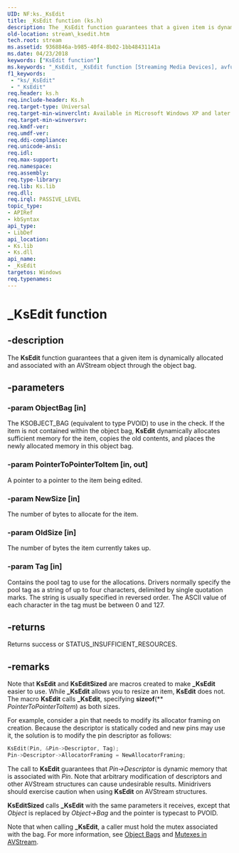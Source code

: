 ```yaml
---
UID: NF:ks._KsEdit
title: _KsEdit function (ks.h)
description: The _KsEdit function guarantees that a given item is dynamically allocated and associated with an AVStream object through the object bag.
old-location: stream\_ksedit.htm
tech.root: stream
ms.assetid: 9368846a-b985-40f4-8b02-1bb48431141a
ms.date: 04/23/2018
keywords: ["KsEdit function"]
ms.keywords: "_KsEdit, _KsEdit function [Streaming Media Devices], avfunc_1e902412-8322-4155-9fdb-dfc0fa1b6b37.xml, ks/_KsEdit, stream._ksedit"
f1_keywords:
 - "ks/_KsEdit"
 - "_KsEdit"
req.header: ks.h
req.include-header: Ks.h
req.target-type: Universal
req.target-min-winverclnt: Available in Microsoft Windows XP and later operating systems and DirectX 8.0 and later DirectX versions.
req.target-min-winversvr: 
req.kmdf-ver: 
req.umdf-ver: 
req.ddi-compliance: 
req.unicode-ansi: 
req.idl: 
req.max-support: 
req.namespace: 
req.assembly: 
req.type-library: 
req.lib: Ks.lib
req.dll: 
req.irql: PASSIVE_LEVEL
topic_type:
- APIRef
- kbSyntax
api_type:
- LibDef
api_location:
- Ks.lib
- Ks.dll
api_name:
- _KsEdit
targetos: Windows
req.typenames: 
---
```


# _KsEdit function

## -description

The **KsEdit** function guarantees that a given item is dynamically allocated and associated with an AVStream object through the object bag.

## -parameters

### -param ObjectBag [in]

The KSOBJECT_BAG (equivalent to type PVOID) to use in the check. If the item is not contained within the object bag, **KsEdit** dynamically allocates sufficient memory for the item, copies the old contents, and places the newly allocated memory in this object bag.

### -param PointerToPointerToItem [in, out]

A pointer to a pointer to the item being edited.

### -param NewSize [in]

The number of bytes to allocate for the item.

### -param OldSize [in]

The number of bytes the item currently takes up.

### -param Tag [in]

Contains the pool tag to use for the allocations. Drivers normally specify the pool tag as a string of up to four characters, delimited by single quotation marks. The string is usually specified in reversed order. The ASCII value of each character in the tag must be between 0 and 127.

## -returns

Returns success or STATUS_INSUFFICIENT_RESOURCES.

## -remarks

Note that **KsEdit** and **KsEditSized** are macros created to make **_KsEdit** easier to use. While **_KsEdit** allows you to resize an item, **KsEdit** does not. The macro **KsEdit** calls **_KsEdit**, specifying **sizeof**(** *PointerToPointerToItem*) as both sizes.

For example, consider a pin that needs to modify its allocator framing on creation. Because the descriptor is statically coded and new pins may use it, the solution is to modify the pin descriptor as follows:

```cpp
KsEdit(Pin, &Pin->Descriptor, Tag);
Pin->Descriptor->AllocatorFraming = NewAllocatorFraming;
```

The call to **KsEdit** guarantees that *Pin->Descriptor* is dynamic memory that is associated with *Pin*. Note that arbitrary modification of descriptors and other AVStream structures can cause undesirable results. Minidrivers should exercise caution when using **KsEdit** on AVStream structures.

**KsEditSized** calls **_KsEdit** with the same parameters it receives, except that *Object* is replaced by *Object->Bag* and the pointer is typecast to PVOID.

Note that when calling **_KsEdit**, a caller must hold the mutex associated with the bag. For more information, see [Object Bags](https://docs.microsoft.com/windows-hardware/drivers/stream/object-bags) and [Mutexes in AVStream](https://docs.microsoft.com/windows-hardware/drivers/stream/mutexes-in-avstream).
